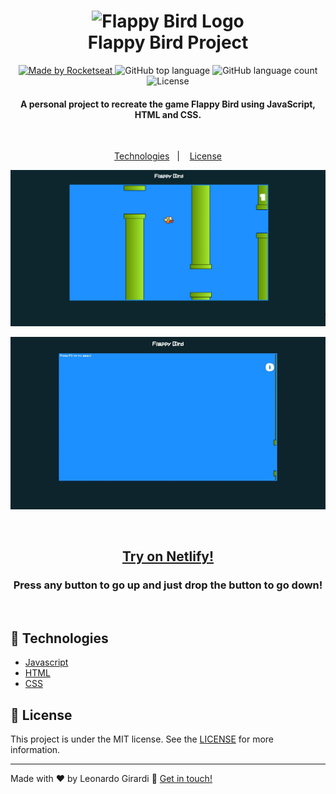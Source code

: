<h1 align="center">
 <img alt="Flappy Bird Logo" src="https://tcf.admeen.org/game/15000/14610/320x160/flappy-bird.jpg" />
    <br>
    Flappy Bird Project
</h1>

<p align="center">
   <a href="https://www.linkedin.com/in/leonardo-girardi-494958171/">
    <img alt="Made by Rocketseat" src="https://img.shields.io/badge/made%20by-Leonardo Girardi-%2304D361">
  </a>
  
  <img alt="GitHub top language" src="https://img.shields.io/github/languages/top/Leozerassauro/flappy-bird.svg">

  <img alt="GitHub language count" src="https://img.shields.io/github/languages/count/Leozerassauro/flappy-bird">

  <img alt="License" src="https://img.shields.io/badge/license-MIT-%2304D361">
</p>

<h4 align="center">
 A personal project to recreate the game Flappy Bird using JavaScript, HTML and CSS.
</h4>
</br>

<p align="center">
  <a href="#rocket-technologies">Technologies</a>&nbsp;&nbsp;&nbsp;|&nbsp;&nbsp;&nbsp;
  <a href="#memo-license">License</a>
</p>

![App Screenshot](https://github.com/Leozerassauro/flappy-bird/blob/master/github/flappy-bird.png)

<p align="center">
  <img src="https://github.com/Leozerassauro/flappy-bird/blob/master/github/flappy-bird-game.gif" alt="Flappy-bird" />
</p>
</br>

<p>
  <h2 align="center">
    <a href="https://flappy-bird-project-leo.netlify.app/">
      Try on Netlify!
    </a>
  </h2>
  <h3 align="center">Press any button to go <strong>up</strong> and just drop the button to go <strong>down</strong>!</h3>
</p>
</br>

## :rocket: Technologies

- [Javascript](https://www.javascript.com/)
- [HTML](https://html.com/)
- [CSS](https://css.com/)

## :memo: License

This project is under the MIT license. See the [LICENSE](https://github.com/Leozerassauro/flappy-bird/blob/master/LICENSE) for more information.

---

Made with ♥ by Leonardo Girardi :wave: [Get in touch!](https://www.linkedin.com/in/leonardo-girardi-494958171/)
